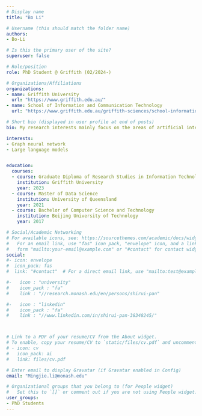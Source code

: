 ```yaml
---
# Display name
title: "Bo Li"

# Username (this should match the folder name)
authors:
- Bo-Li

# Is this the primary user of the site?
superuser: false

# Role/position
role: PhD Student @ Griffith (02/2024-)

# Organizations/Affiliations
organizations:
- name: Griffith University
  url: "https://www.griffith.edu.au/"
- name: School of Information and Communication Technology
  url: "https://www.griffith.edu.au/griffith-sciences/school-information-communication-technology"

# Short bio (displayed in user profile at end of posts)
bio: My research interests mainly focus on the areas of artificial intelligence, especially for the graph neural network and large language models.

interests:
- Graph neural network
- Large language models


education:
  courses:
  - course: Graduate Diploma of Research Studies in Information Technology
    institution: Griffith University
    year: 2023
  - course: Master of Data Science
    institution: University of Queensland
    year: 2021
  - course: Bachelor of Computer Science and Technology
    institution: Beijing University of Technology
    year: 2017

# Social/Academic Networking
# For available icons, see: https://sourcethemes.com/academic/docs/widgets/#icons
#   For an email link, use "fas" icon pack, "envelope" icon, and a link in the
#   form "mailto:your-email@example.com" or "#contact" for contact widget.
social:
#- icon: envelope
#  icon_pack: fas
#  link: "#contact"  # For a direct email link, use "mailto:test@example.org".

#-   icon : "university"
#    icon_pack : "fa"
#    link : "//research.monash.edu/en/persons/shirui-pan"

#-   icon : "linkedin"
#    icon_pack : "fa"
#    link : "//www.linkedin.com/in/shirui-pan-38348245/"



# Link to a PDF of your resume/CV from the About widget.
# To enable, copy your resume/CV to `static/files/cv.pdf` and uncomment the lines below.  
# - icon: cv
#   icon_pack: ai
#   link: files/cv.pdf

# Enter email to display Gravatar (if Gravatar enabled in Config)
email: "Mingjie.li@monash.edu"

# Organizational groups that you belong to (for People widget)
#   Set this to `[]` or comment out if you are not using People widget.  
user_groups:
- PhD Students
---
```

